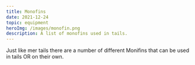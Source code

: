 ```yaml
---
title: Monofins
date: 2021-12-24
topic: equipment
heroImg: /images/monofin.png
description: A list of monofins used in tails.
---
```


Just like mer tails there are a number of different Monifins that can be used in tails OR on their own. 

